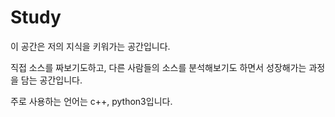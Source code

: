 # Study
<p>이 공간은 저의 지식을 키워가는 공간입니다.</p>
<p>직접 소스를 짜보기도하고, 다른 사람들의 소스를 분석해보기도 하면서 성장해가는 과정을 담는 공간입니다.</p>
<p>주로 사용하는 언어는 c++, python3입니다.</p>
